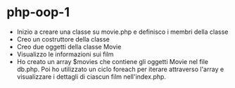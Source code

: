 # php-oop-1

- Inizio a creare una classe su movie.php e definisco i membri della classe
- Creo un costruttore della classe
- Creo due oggetti della classe Movie 
- Visualizzo le informazioni sui film
- Ho creato un array $movies che contiene gli oggetti Movie nel file db.php. Poi ho utilizzato un ciclo foreach per iterare attraverso l'array e visualizzare i dettagli di ciascun film nell'index.php.
